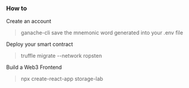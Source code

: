 ### How to

Create an account

> ganache-cli
> save the mnemonic word generated into your .env file

Deploy your smart contract

> truffle migrate --network ropsten

Build a Web3 Frontend

> npx create-react-app storage-lab
